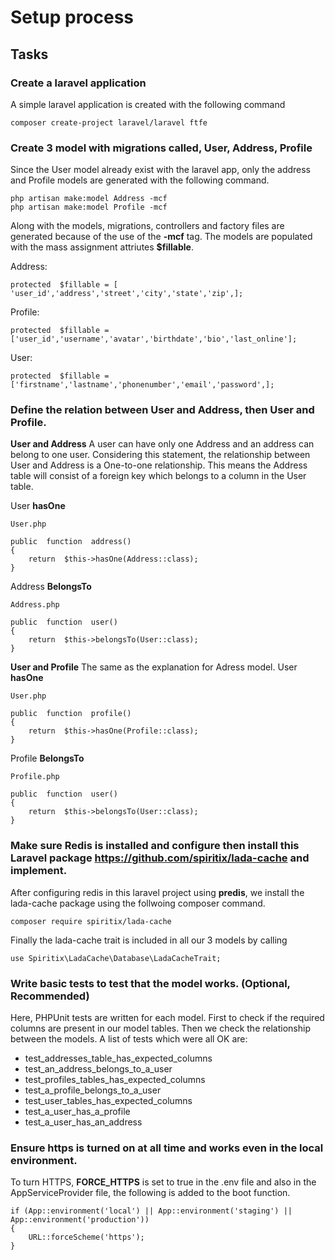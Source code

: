 ﻿# Setup process

## Tasks

### Create a laravel application
A simple laravel application is created with the following command

    composer create-project laravel/laravel ftfe

### Create 3 model with migrations called, User, Address, Profile
Since the User model already exist with the laravel app, only the address and Profile models are generated with the following command.

    php artisan make:model Address -mcf
    php artisan make:model Profile -mcf
Along with the models, migrations, controllers and factory files are generated because of the use of the **-mcf** tag. The models are populated with the mass assignment attriutes **$fillable**. 

Address: 

    protected  $fillable = [ 'user_id','address','street','city','state','zip',];

Profile:

    protected  $fillable = ['user_id','username','avatar','birthdate','bio','last_online'];

User:

    protected  $fillable = ['firstname','lastname','phonenumber','email','password',];

### Define the relation between User and Address, then User and Profile.
 **User and Address**
A user can have only one Address and an address can belong to one user. Considering this statement, the relationship between User and Address is a One-to-one relationship. This means the Address table will consist of a foreign key which belongs to a column in the User table. 

 User **hasOne** 
 

    User.php
    
    public  function  address()
    {
	    return  $this->hasOne(Address::class);
	}

 Address **BelongsTo**
 

    Address.php
    
    public  function  user()
    {
	    return  $this->belongsTo(User::class);
	}
**User and Profile**
The same as the explanation for Adress model.
User **hasOne** 
 

    User.php
    
    public  function  profile()
    {
	    return  $this->hasOne(Profile::class);
	}

 Profile **BelongsTo**
 

    Profile.php
    
    public  function  user()
    {
	    return  $this->belongsTo(User::class);
	}


### Make sure Redis is installed and configure then install this Laravel package https://github.com/spiritix/lada-cache and implement.
After configuring redis in this laravel project using **predis**, we install the lada-cache package using the follwoing composer command.

    composer require spiritix/lada-cache
Finally the lada-cache trait is included in all our 3 models by calling

    use Spiritix\LadaCache\Database\LadaCacheTrait;

### Write basic tests to test that the model works. (Optional, Recommended)
Here, PHPUnit tests are written for each model. First to check if the required columns are present in our model tables. Then we check the relationship between the models. A list of tests which were all OK are:

 - test_addresses_table_has_expected_columns
 - test_an_address_belongs_to_a_user
 - test_profiles_tables_has_expected_columns
 - test_a_profile_belongs_to_a_user
 - test_user_tables_has_expected_columns
 - test_a_user_has_a_profile
 - test_a_user_has_an_address

### Ensure https is turned on at all time and works even in the local environment.
To turn HTTPS, **FORCE_HTTPS** is set to true in the .env file and also in the AppServiceProvider file, the following is added to the boot function.

    if (App::environment('local') || App::environment('staging') || App::environment('production')) 
    {
	    URL::forceScheme('https');
    }

 
